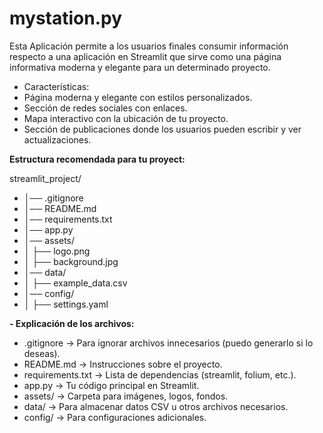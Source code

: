 # mystation.py
Esta Aplicación permite a los usuarios finales consumir información respecto a una aplicación en Streamlit que sirve como una página informativa moderna y elegante para un determinado proyecto. 

 - Características:
- Página moderna y elegante con estilos personalizados.
- Sección de redes sociales con enlaces.
- Mapa interactivo con la ubicación de tu proyecto.
- Sección de publicaciones donde los usuarios pueden escribir y ver actualizaciones.

**Estructura recomendada para tu proyect:**

streamlit_project/
- │── .gitignore
- │── README.md
- │── requirements.txt
- │── app.py
- │── assets/
- │   ├── logo.png
- │   ├── background.jpg
- │── data/
- │   ├── example_data.csv
- │── config/
- │   ├── settings.yaml

**- Explicación de los archivos:**
  
- .gitignore → Para ignorar archivos innecesarios (puedo generarlo si lo deseas).
- README.md → Instrucciones sobre el proyecto.
- requirements.txt → Lista de dependencias (streamlit, folium, etc.).
- app.py → Tu código principal en Streamlit.
- assets/ → Carpeta para imágenes, logos, fondos.
- data/ → Para almacenar datos CSV u otros archivos necesarios.
- config/ → Para configuraciones adicionales.
